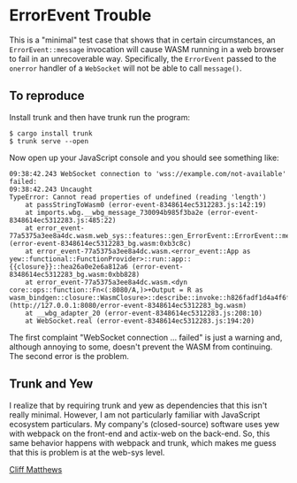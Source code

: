 # ErrorEvent Trouble

This is a "minimal" test case that shows that in certain
circumstances, an `ErrorEvent::message` invocation will cause WASM
running in a web browser to fail in an unrecoverable
way. Specifically, the `ErrorEvent` passed to the `onerror` handler of
a `WebSocket` will not be able to call `message()`.

## To reproduce

Install trunk and then have trunk run the program:

```
$ cargo install trunk
$ trunk serve --open
```

Now open up your JavaScript console and you should see something like:

```
09:38:42.243 WebSocket connection to 'wss://example.com/not-available' failed: 
09:38:42.243 Uncaught
TypeError: Cannot read properties of undefined (reading 'length')
    at passStringToWasm0 (error-event-8348614ec5312283.js:142:19)
    at imports.wbg.__wbg_message_730094b985f3ba2e (error-event-8348614ec5312283.js:485:22)
    at error_event-77a5375a3ee8a4dc.wasm.web_sys::features::gen_ErrorEvent::ErrorEvent::message::h53ae803a5f72d5d2 (error-event-8348614ec5312283_bg.wasm:0xb3c8c)
    at error_event-77a5375a3ee8a4dc.wasm.<error_event::App as yew::functional::FunctionProvider>::run::app::{{closure}}::hea26a0e2e6a812a6 (error-event-8348614ec5312283_bg.wasm:0xbb828)
    at error_event-77a5375a3ee8a4dc.wasm.<dyn core::ops::function::Fn<(:8080/A,)>+Output = R as wasm_bindgen::closure::WasmClosure>::describe::invoke::h826fadf1d4a4f6fd (http://127.0.0.1:8080/error-event-8348614ec5312283_bg.wasm)
    at __wbg_adapter_20 (error-event-8348614ec5312283.js:208:10)
    at WebSocket.real (error-event-8348614ec5312283.js:194:20)

```

The first complaint "WebSocket connection ... failed" is just a warning and,
although annoying to some, doesn't prevent the WASM from continuing.  The
second error is the problem.

## Trunk and Yew

I realize that by requiring trunk and yew as dependencies that this
isn't really minimal. However, I am not particularly familiar with
JavaScript ecosystem particulars.  My company's (closed-source)
software uses yew with webpack on the front-end and actix-web on the
back-end.  So, this same behavior happens with webpack and trunk,
which makes me guess that this is problem is at the web-sys level.

[Cliff Matthews](mailto:clifford.t.matthews@gmail.com)
